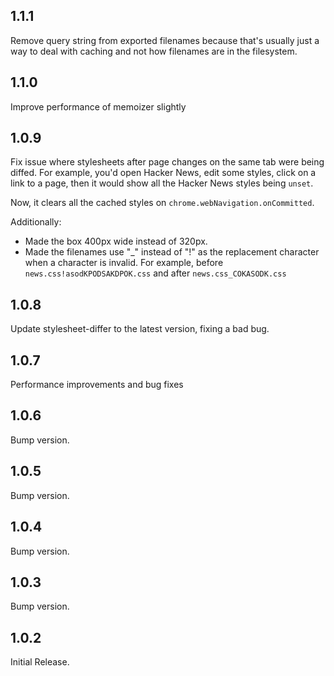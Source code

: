 ## 1.1.1

Remove query string from exported filenames because that's usually just a way to deal with caching and not how filenames are in the filesystem.

## 1.1.0

Improve performance of memoizer slightly

## 1.0.9

Fix issue where stylesheets after page changes on the same tab were being diffed. For example, you'd open Hacker News, edit some styles, click on a link to a page, then it would show all the Hacker News styles being `unset`.

Now, it clears all the cached styles on `chrome.webNavigation.onCommitted`.

Additionally:

- Made the <CodeDiff /> box 400px wide instead of 320px.
- Made the filenames use "\_" instead of "!" as the replacement character when a character is invalid. For example, before `news.css!asodKPODSAKDPOK.css` and after `news.css_COKASODK.css`

## 1.0.8

Update stylesheet-differ to the latest version, fixing a bad bug.

## 1.0.7

Performance improvements and bug fixes

## 1.0.6

Bump version.

## 1.0.5

Bump version.

## 1.0.4

Bump version.

## 1.0.3

Bump version.

## 1.0.2

Initial Release.
